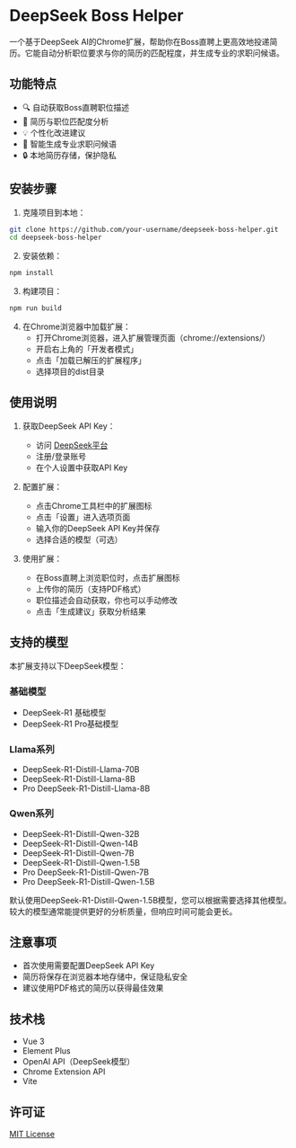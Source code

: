 # DeepSeek Boss Helper

一个基于DeepSeek AI的Chrome扩展，帮助你在Boss直聘上更高效地投递简历。它能自动分析职位要求与你的简历的匹配程度，并生成专业的求职问候语。

## 功能特点

- 🔍 自动获取Boss直聘职位描述
- 📄 简历与职位匹配度分析
- 💡 个性化改进建议
- 💬 智能生成专业求职问候语
- 🔒 本地简历存储，保护隐私

## 安装步骤

1. 克隆项目到本地：
```bash
git clone https://github.com/your-username/deepseek-boss-helper.git
cd deepseek-boss-helper
```

2. 安装依赖：
```bash
npm install
```

3. 构建项目：
```bash
npm run build
```

4. 在Chrome浏览器中加载扩展：
   - 打开Chrome浏览器，进入扩展管理页面（chrome://extensions/）
   - 开启右上角的「开发者模式」
   - 点击「加载已解压的扩展程序」
   - 选择项目的dist目录

## 使用说明

1. 获取DeepSeek API Key：
   - 访问 [DeepSeek平台](https://platform.deepseek.com)
   - 注册/登录账号
   - 在个人设置中获取API Key

2. 配置扩展：
   - 点击Chrome工具栏中的扩展图标
   - 点击「设置」进入选项页面
   - 输入你的DeepSeek API Key并保存
   - 选择合适的模型（可选）

3. 使用扩展：
   - 在Boss直聘上浏览职位时，点击扩展图标
   - 上传你的简历（支持PDF格式）
   - 职位描述会自动获取，你也可以手动修改
   - 点击「生成建议」获取分析结果

## 支持的模型

本扩展支持以下DeepSeek模型：

### 基础模型
- DeepSeek-R1 基础模型
- DeepSeek-R1 Pro基础模型

### Llama系列
- DeepSeek-R1-Distill-Llama-70B
- DeepSeek-R1-Distill-Llama-8B
- Pro DeepSeek-R1-Distill-Llama-8B

### Qwen系列
- DeepSeek-R1-Distill-Qwen-32B
- DeepSeek-R1-Distill-Qwen-14B
- DeepSeek-R1-Distill-Qwen-7B
- DeepSeek-R1-Distill-Qwen-1.5B
- Pro DeepSeek-R1-Distill-Qwen-7B
- Pro DeepSeek-R1-Distill-Qwen-1.5B

默认使用DeepSeek-R1-Distill-Qwen-1.5B模型，您可以根据需要选择其他模型。较大的模型通常能提供更好的分析质量，但响应时间可能会更长。

## 注意事项

- 首次使用需要配置DeepSeek API Key
- 简历将保存在浏览器本地存储中，保证隐私安全
- 建议使用PDF格式的简历以获得最佳效果

## 技术栈

- Vue 3
- Element Plus
- OpenAI API（DeepSeek模型）
- Chrome Extension API
- Vite

## 许可证

[MIT License](LICENSE)
